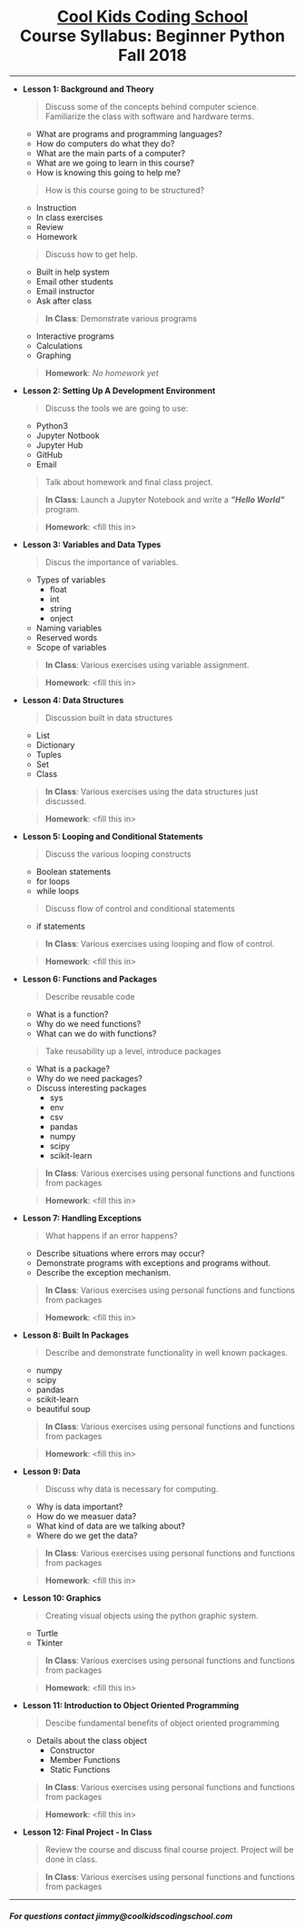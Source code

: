 # <center>[**Cool Kids Coding School**](http://www.coolkidscodingschool.com)<br>Course Syllabus: **Beginner Python**<br>  Fall 2018
---

+ **Lesson 1:  Background and Theory**
  > Discuss some of the concepts behind computer science.  
    Familiarize the class with software and hardware terms.  
    + What are programs and programming languages?
    + How do computers do what they do?  
    + What are the main parts of a computer?  
    + What are we going to learn in this course?  
    + How is knowing this going to help me?
  > How is this course going to be structured?
  + Instruction
  + In class exercises
  + Review
  + Homework
  > Discuss how to get help.
  + Built in help system
  + Email other students
  + Email instructor
  + Ask after class
  
  > **In Class**: Demonstrate various programs
  + Interactive programs
  + Calculations
  + Graphing
  > **Homework**: _No homework yet_

+ **Lesson 2:  Setting Up A Development Environment**
  > Discuss the tools we are going to use:
  + Python3
  + Jupyter Notbook
  + Jupyter Hub
  + GitHub
  + Email
  > Talk about homework and final class project.

  > **In Class**: Launch a Jupyter Notebook and write a **_"Hello World"_** program.

  > **Homework**: \<fill this in>

+ **Lesson 3: Variables and Data Types**
  > Discus the importance of variables.  

  + Types of variables
    + float
    + int
    + string
    + onject
  + Naming variables
  + Reserved words
  + Scope of variables

  > **In Class**: Various exercises using variable assignment.

  > **Homework**: \<fill this in>

+ **Lesson 4: Data Structures**
  > Discussion built in data structures
  + List
  + Dictionary
  + Tuples
  + Set
  + Class
  > **In Class**: Various exercises using the data structures just discussed.

  > **Homework**: \<fill this in>

+ **Lesson 5:  Looping and Conditional Statements**
  > Discuss the various looping constructs
  + Boolean statements
  + for loops
  + while loops

  > Discuss flow of control and conditional statements
  + if statements

  > **In Class**: Various exercises using looping and flow of control.

  > **Homework**: \<fill this in>

+ **Lesson 6:  Functions and Packages**
  > Describe reusable code
  + What is a function?
  + Why do we need functions?
  + What can we do with functions?

  > Take reusability up a level, introduce packages
    + What is a package?
    + Why do we need packages?
    + Discuss interesting packages
      + sys
      + env
      + csv
      + pandas
      + numpy
      + scipy
      + scikit-learn

  > **In Class**: Various exercises using personal functions and functions from packages

  > **Homework**: \<fill this in>

+ **Lesson 7:  Handling Exceptions**
  > What happens if an error happens?
  
  + Describe situations where errors may occur?
  + Demonstrate programs with exceptions and programs without.
  + Describe the exception mechanism.
  > **In Class**: Various exercises using personal functions and functions from packages

  > **Homework**: \<fill this in>

+ **Lesson 8: Built In Packages**
  > Describe and demonstrate functionality in well known packages.
  + numpy
  + scipy
  + pandas
  + scikit-learn
  + beautiful soup

  > **In Class**: Various exercises using personal functions and functions from packages

  > **Homework**: \<fill this in>

+ **Lesson 9:  Data**
  > Discuss why data is necessary for computing.
  + Why is data important?
  + How do we measuer data?
  + What kind of data are we talking about?
  + Where do we get the data?

  > **In Class**: Various exercises using personal functions and functions from packages

  > **Homework**: \<fill this in>

+ **Lesson 10: Graphics**
  > Creating visual objects using the python graphic system.
  + Turtle
  + Tkinter

  > **In Class**: Various exercises using personal functions and functions from packages

  > **Homework**: \<fill this in>

+ **Lesson 11:  Introduction to Object Oriented Programming**
  > Descibe fundamental benefits of object oriented programming
  + Details about the class object
    + Constructor
    + Member Functions
    + Static Functions

  > **In Class**: Various exercises using personal functions and functions from packages

  > **Homework**: \<fill this in>

+ **Lesson 12: Final Project - In Class**
  > Review the course and discuss final course project.  Project will be done in class.

  > **In Class**: Various exercises using personal functions and functions from packages

---
##### For questions contact _jimmy@coolkidscodingschool.com_

  
